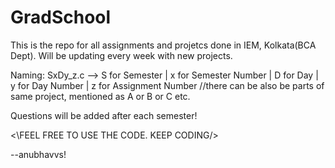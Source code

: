 # GradSchool

This is the repo for all assignments and projetcs done in IEM, Kolkata(BCA Dept). 
Will be updating every week with new projects.

Naming:
SxDy_z.c --> S for Semester | x for Semester Number | D for Day | y for Day Number | z for Assignment Number
//there can be also be parts of same project, mentioned as A or B or C etc.

Questions will be added after each semester!

<\FEEL FREE TO USE THE CODE. KEEP CODING/>

--anubhavvs!
